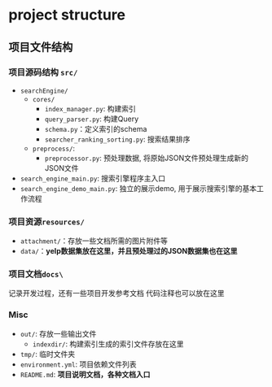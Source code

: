 # project structure

## 项目文件结构

### 项目源码结构 `src/`

+ `searchEngine/`
  + `cores/`
    + `index_manager.py`: 构建索引
    + `query_parser.py`: 构建Query
    + `schema.py`：定义索引的schema
    + `searcher_ranking_sorting.py`: 搜索结果排序
  + `preprocess/`:
    + `preprocessor.py`: 预处理数据, 将原始JSON文件预处理生成新的JSON文件
+ `search_engine_main.py`: 搜索引擎程序主入口
+ `search_engine_demo_main.py`: 独立的展示demo, 用于展示搜索引擎的基本工作流程

### 项目资源`resources/`

+ `attachment/`：存放一些文档所需的图片附件等
+ `data/`：**yelp数据集放在这里，并且预处理过的JSON数据集也在这里**

### 项目文档`docs\`

记录开发过程，还有一些项目开发参考文档
代码注释也可以放在这里

### Misc

+ `out/`: 存放一些输出文件
  + `indexdir/`: 构建索引生成的索引文件存放在这里
+ `tmp/`: 临时文件夹
+ `environment.yml`: 项目依赖文件列表
+ `README.md`: **项目说明文档，各种文档入口**